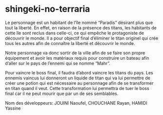 # shingeki-no-terraria
Le personnage est un habitant de l’île nommé “Paradis” désirant plus que tout la liberté. En effet, en raison de la présence des titans, les habitants de cette île sont reclus dans celle-ci, ce qui empêche le protagoniste de découvrir le monde. Il a pour objectif final d’éliminer le titan originel qui crée tous les autres afin de connaître la liberté et découvrir le monde.

Notre personnage va donc sortir de la ville afin de se faire son propre équipement et avoir les matériaux requis pour construire un bateau afin d’aller sur le pays de l’ennemi qui se nomme “Mahr”.

Pour vaincre le boss final, il faudra d’abord vaincre les titans du pays. Les ennemis vaincus lui donneront un liquide de titan qui va lui permettre de créer une potion qui est nécessaire au personnage afin de se transformer en titan quand il veut. Cette transformation lui permettra de tuer le boss final car il ne peut mourir que par un de ses semblables.

Nom des développeurs:
JOUINI Naoufel, 
CHOUCHANE Rayan, 
HAMIDI Yassine
